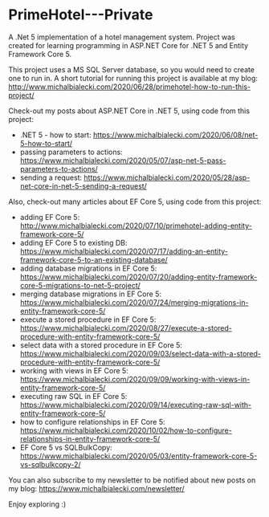 # PrimeHotel---Private
A .Net 5 implementation of a hotel management system. Project was created for learning programming in ASP.NET Core for .NET 5 and Entity Framework Core 5.

This project uses a MS SQL Server database, so you would need to create one to run in.
A short tutorial for running this project is available at my blog: http://www.michalbialecki.com/2020/06/28/primehotel-how-to-run-this-project/

Check-out my posts about ASP.NET Core in .NET 5, using code from this project:
- .NET 5 - how to start: https://www.michalbialecki.com/2020/06/08/net-5-how-to-start/
- passing parameters to actions: https://www.michalbialecki.com/2020/05/07/asp-net-5-pass-parameters-to-actions/
- sending a request: https://www.michalbialecki.com/2020/05/28/asp-net-core-in-net-5-sending-a-request/

Also, check-out many articles about EF Core 5, using code from this project:
- adding EF Core 5: http://www.michalbialecki.com/2020/07/10/primehotel-adding-entity-framework-core-5/
- adding EF Core 5 to existing DB: https://www.michalbialecki.com/2020/07/17/adding-an-entity-framework-core-5-to-an-existing-database/
- adding database migrations in EF Core 5: https://www.michalbialecki.com/2020/07/20/adding-entity-framework-core-5-migrations-to-net-5-project/
- merging database migrations in EF Core 5: https://www.michalbialecki.com/2020/07/24/merging-migrations-in-entity-framework-core-5/
- execute a stored procedure in EF Core 5: https://www.michalbialecki.com/2020/08/27/execute-a-stored-procedure-with-entity-framework-core-5/
- select data with a stored procedure in EF Core 5: https://www.michalbialecki.com/2020/09/03/select-data-with-a-stored-procedure-with-entity-framework-core-5/
- working with views in EF Core 5: https://www.michalbialecki.com/2020/09/09/working-with-views-in-entity-framework-core-5/
- executing raw SQL in EF Core 5: https://www.michalbialecki.com/2020/09/14/executing-raw-sql-with-entity-framework-core-5/
- how to configure relationships in EF Core 5: https://www.michalbialecki.com/2020/10/02/how-to-configure-relationships-in-entity-framework-core-5/
- EF Core 5 vs SQLBulkCopy: https://www.michalbialecki.com/2020/05/03/entity-framework-core-5-vs-sqlbulkcopy-2/

You can also subscribe to my newsletter to be notified about new posts on my blog: https://www.michalbialecki.com/newsletter/

Enjoy exploring :)

